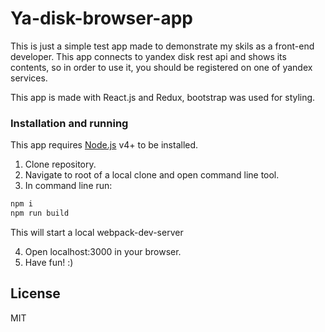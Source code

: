# Ya-disk-browser-app

This is just a simple test app made to demonstrate my skils as a front-end developer.
This app connects to yandex disk rest api and shows its contents, so in order to use it, you should be registered on one of yandex services.

This app is made with React.js and Redux, bootstrap was used for styling.

### Installation and running

This app requires [Node.js](https://nodejs.org/) v4+ to be installed.

1. Clone repository.
2. Navigate to root of a local clone and open command line tool.
3. In command line run:

```sh
npm i
npm run build
```
This will start a local webpack-dev-server

 4. Open localhost:3000 in your browser.
 5. Have fun! :)

License
----

MIT
